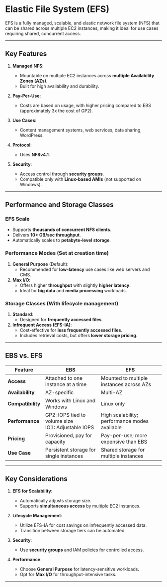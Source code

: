 # **Elastic File System (EFS)**

EFS is a fully managed, scalable, and elastic network file system (NFS) that can be shared across multiple EC2 instances, making it ideal for use cases requiring shared, concurrent access.

---

## **Key Features**

1. **Managed NFS**:
   - Mountable on multiple EC2 instances across **multiple Availability Zones (AZs)**.
   - Built for high availability and durability.

2. **Pay-Per-Use**:
   - Costs are based on usage, with higher pricing compared to EBS (approximately 3x the cost of GP2).

3. **Use Cases**:
   - Content management systems, web services, data sharing, WordPress.

4. **Protocol**:
   - Uses **NFSv4.1**.

5. **Security**:
   - Access control through **security groups**.
   - Compatible only with **Linux-based AMIs** (not supported on Windows).

---

## **Performance and Storage Classes**

### **EFS Scale**
- Supports **thousands of concurrent NFS clients**.
- Delivers **10+ GB/sec throughput**.
- Automatically scales to **petabyte-level storage**.

### **Performance Modes** (Set at creation time)
1. **General Purpose** (Default):
   - Recommended for **low-latency** use cases like web servers and CMS.
2. **Max I/O**:
   - Offers higher **throughput** with slightly **higher latency**.
   - Ideal for **big data** and **media processing** workloads.

### **Storage Classes** (With lifecycle management)
1. **Standard**:
   - Designed for **frequently accessed files**.
2. **Infrequent Access (EFS-IA)**:
   - Cost-effective for **less frequently accessed files**.
   - Includes retrieval costs, but offers **lower storage pricing**.

---

## **EBS vs. EFS**

| **Feature**       | **EBS**                                   | **EFS**                                  |
|--------------------|-------------------------------------------|------------------------------------------|
| **Access**         | Attached to one instance at a time        | Mounted to multiple instances across AZs |
| **Availability**   | AZ-specific                              | Multi-AZ                                |
| **Compatibility**  | Works with Linux and Windows             | Linux only                              |
| **Performance**    | GP2: IOPS tied to volume size<br>IO1: Adjustable IOPS | High scalability; performance modes available |
| **Pricing**        | Provisioned, pay for capacity            | Pay-per-use; more expensive than EBS    |
| **Use Case**       | Persistent storage for single instances  | Shared storage for multiple instances   |

---

## **Key Considerations**

1. **EFS for Scalability**:
   - Automatically adjusts storage size.
   - Supports **simultaneous access** by multiple EC2 instances.

2. **Lifecycle Management**:
   - Utilize EFS-IA for cost savings on infrequently accessed data.
   - Transition between storage tiers can be automated.

3. **Security**:
   - Use **security groups** and IAM policies for controlled access.

4. **Performance**:
   - Choose **General Purpose** for latency-sensitive workloads.
   - Opt for **Max I/O** for throughput-intensive tasks.

---
